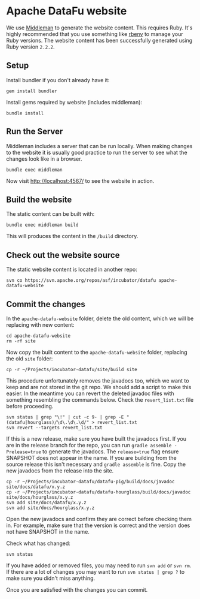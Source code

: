 # Apache DataFu website

We use [Middleman](http://middlemanapp.com/) to generate the website content. This requires Ruby.  It's highly recommended that you use something like [rbenv](https://github.com/sstephenson/rbenv) to manage your Ruby versions.  The website content has been successfully generated using Ruby version `2.2.2`.

## Setup

Install bundler if you don't already have it:

    gem install bundler

Install gems required by website (includes middleman):

    bundle install

## Run the Server

Middleman includes a server that can be run locally.  When making changes to the website
it is usually good practice to run the server to see what the changes look like in a
browser.

    bundle exec middleman

Now visit [http://localhost:4567/](http://localhost:4567/) to see the website in action.

## Build the website

The static content can be built with:

    bundle exec middleman build

This will produces the content in the `/build` directory.

## Check out the website source

The static website content is located in another repo:

    svn co https://svn.apache.org/repos/asf/incubator/datafu apache-datafu-website

## Commit the changes

In the `apache-datafu-website` folder, delete the old content, which we will be replacing
with new content:

    cd apache-datafu-website
    rm -rf site

Now copy the built content to the `apache-datafu-website` folder, replacing the old `site` folder:

    cp -r ~/Projects/incubator-datafu/site/build site

This procedure unfortunately removes the javadocs too, which we want to keep and are not stored in the git repo.  We should add a script to make this easier.  In the meantime you can revert the deleted javadoc files with something resembling the commands below.  Check the `revert_list.txt` file before proceeding.

    svn status | grep "\!" | cut -c 9- | grep -E "(datafu|hourglass)/\d\.\d\.\d/" > revert_list.txt
    svn revert --targets revert_list.txt

If this is a new release, make sure you have built the javadocs first.  If you are in the release branch for the repo, you can run `gradle assemble -Prelease=true` to generate the javadocs.  The `release=true` flag ensure SNAPSHOT does not appear in the name.  If you are building from the source release this isn't necessary and `gradle assemble` is fine.  Copy the new javadocs from the release into the site.

    cp -r ~/Projects/incubator-datafu/datafu-pig/build/docs/javadoc site/docs/datafu/x.y.z
    cp -r ~/Projects/incubator-datafu/datafu-hourglass/build/docs/javadoc site/docs/hourglass/x.y.z
    svn add site/docs/datafu/x.y.z
    svn add site/docs/hourglass/x.y.z

Open the new javadocs and confirm they are correct before checking them in.  For example, make sure that the version is correct and the version does not have SNAPSHOT in the name.

Check what has changed:

    svn status

If you have added or removed files, you may need to run `svn add` or `svn rm`.  If there are a lot of changes you may want to run `svn status | grep ?` to make sure you didn't miss anything.

Once you are satisfied with the changes you can commit.
